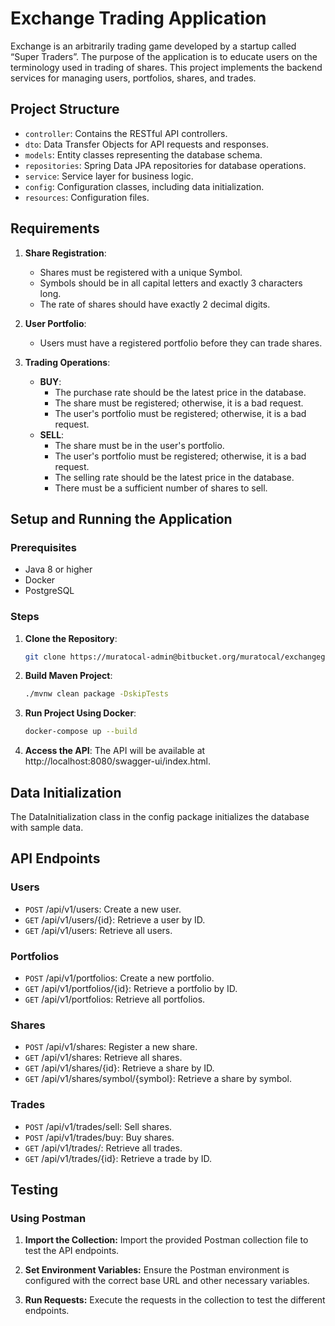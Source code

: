 # Exchange Trading Application

Exchange is an arbitrarily trading game developed by a startup called “Super Traders”. The purpose of the application is to educate users on the terminology used in trading of shares. This project implements the backend services for managing users, portfolios, shares, and trades.

## Project Structure

- `controller`: Contains the RESTful API controllers.
- `dto`: Data Transfer Objects for API requests and responses.
- `models`: Entity classes representing the database schema.
- `repositories`: Spring Data JPA repositories for database operations.
- `service`: Service layer for business logic.
- `config`: Configuration classes, including data initialization.
- `resources`: Configuration files.

## Requirements

1. **Share Registration**:

   - Shares must be registered with a unique Symbol.
   - Symbols should be in all capital letters and exactly 3 characters long.
   - The rate of shares should have exactly 2 decimal digits.

2. **User Portfolio**:

   - Users must have a registered portfolio before they can trade shares.

3. **Trading Operations**:
   - **BUY**:
     - The purchase rate should be the latest price in the database.
     - The share must be registered; otherwise, it is a bad request.
     - The user's portfolio must be registered; otherwise, it is a bad request.
   - **SELL**:
     - The share must be in the user's portfolio.
     - The user's portfolio must be registered; otherwise, it is a bad request.
     - The selling rate should be the latest price in the database.
     - There must be a sufficient number of shares to sell.

## Setup and Running the Application

### Prerequisites

- Java 8 or higher
- Docker
- PostgreSQL

### Steps

1. **Clone the Repository**:

   ```sh
   git clone https://muratocal-admin@bitbucket.org/muratocal/exchangegame.git
   ```

2. **Build Maven Project**:

   ```sh
   ./mvnw clean package -DskipTests
   ```

3. **Run Project Using Docker**:

   ```sh
   docker-compose up --build
   ```

4. **Access the API**:
   The API will be available at http://localhost:8080/swagger-ui/index.html.

## Data Initialization

The DataInitialization class in the config package initializes the database with sample data.

## API Endpoints

### Users

- `POST` /api/v1/users: Create a new user.
- `GET` /api/v1/users/{id}: Retrieve a user by ID.
- `GET` /api/v1/users: Retrieve all users.

### Portfolios

- `POST` /api/v1/portfolios: Create a new portfolio.
- `GET` /api/v1/portfolios/{id}: Retrieve a portfolio by ID.
- `GET` /api/v1/portfolios: Retrieve all portfolios.

### Shares

- `POST` /api/v1/shares: Register a new share.
- `GET` /api/v1/shares: Retrieve all shares.
- `GET` /api/v1/shares/{id}: Retrieve a share by ID.
- `GET` /api/v1/shares/symbol/{symbol}: Retrieve a share by symbol.

### Trades

- `POST` /api/v1/trades/sell: Sell shares.
- `POST` /api/v1/trades/buy: Buy shares.
- `GET` /api/v1/trades/: Retrieve all trades.
- `GET` /api/v1/trades/{id}: Retrieve a trade by ID.

## Testing

### Using Postman

1. **Import the Collection:** Import the provided Postman collection file to test the API endpoints.

2. **Set Environment Variables:** Ensure the Postman environment is configured with the correct base URL and other necessary variables.

3. **Run Requests:** Execute the requests in the collection to test the different endpoints.
